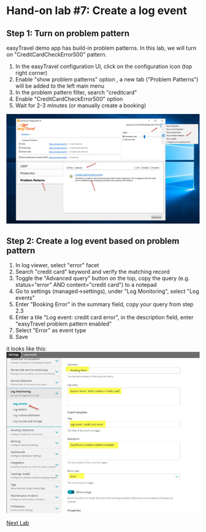 # Hand-on lab #7: Create a log event

## Step 1: Turn on problem pattern

easyTravel demo app has build-in problem patterns. In this lab, we will turn on "CreditCardCheckError500" pattern.
 
1. In the easyTravel configuration UI, click on the configuration icon (top right corner)
2. Enable "show problem patterns" option , a new tab ("Problem Patterns") will be added to the left main menu
3. In the problem pattern filter, search "creditcard"
4. Enable "CreditCardCheckError500" option
5. Wait for 2-3 minutes (or manually create a booking)

![RDP](../resources/lab07_01.jpg)

## Step 2: Create a log event based on problem pattern

1. In log viewer, select "error" facet
2. Search "credit card" keyword and verify the matching record
3. Toggle the "Advanced query" button on the top, copy the query (e.g. status="error" AND content="credit card") to a notepad
4. Go to settings (managed->settings), under "Log Monitoring", select "Log events"
5. Enter "Booking Error" in the summary field, copy your query from step 2.3
6. Enter a tile "Log event: credit card error", in the description field, enter "easyTravel problem pattern enabled"
7. Select "Error" as event type
8. Save

it looks like this:
![RDP](../resources/lab07_02.jpg)

[Next Lab](../09_log_ingest_api/README.md)


